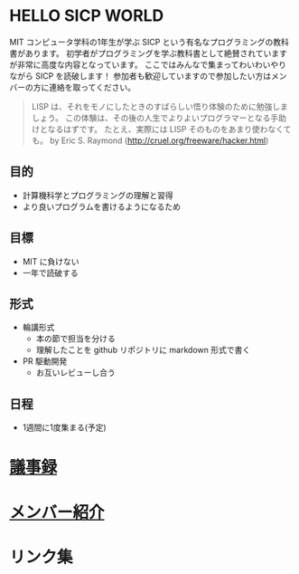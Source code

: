# HELLO SICP WORLD
MIT コンピュータ学科の1年生が学ぶ SICP という有名なプログラミングの教科書があります。
初学者がプログラミングを学ぶ教科書として絶賛されていますが非常に高度な内容となっています。
ここではみんなで集まってわいわいやりながら SICP を読破します！
参加者も歓迎していますので参加したい方はメンバーの方に連絡を取ってください。

> LISP は、それをモノにしたときのすばらしい悟り体験のために勉強しましょう。
> この体験は、その後の人生でよりよいプログラマーとなる手助けとなるはずです。
> たとえ、実際には LISP そのものをあまり使わなくても。
> by Eric S. Raymond (http://cruel.org/freeware/hacker.html)

## 目的
* 計算機科学とプログラミングの理解と習得
* より良いプログラムを書けるようになるため

## 目標
* MIT に負けない
* 一年で読破する

## 形式
* 輪講形式
    * 本の節で担当を分ける
    * 理解したことを github リポジトリに markdown 形式で書く
* PR 駆動開発
    * お互いレビューし合う

## 日程
* 1週間に1度集まる(予定)

# [議事録](history.md)

# [メンバー紹介](members.md)

# リンク集

